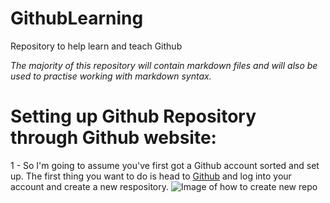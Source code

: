 # GithubLearning
Repository to help learn and teach Github

*The majority of this repository will contain markdown files and will also be used to practise working with markdown syntax.*


# Setting up Github Repository through Github website:
1 - So I'm going to assume you've first got a Github account sorted and set up. The first thing you want to do is head to [Github](https://github.com) and log into your account and create a new respository.
![Image of how to create new repo](https://github.com/LtColCarter/GithubLearning/images/newRepo.png)
